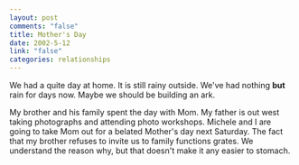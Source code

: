 ```yaml
--- 
layout: post
comments: "false"
title: Mother's Day
date: 2002-5-12
link: "false"
categories: relationships
---
```

We had a quite day at home. It is still rainy outside. We've had nothing <b>but</b> rain for days now. Maybe we should be building an ark.

My brother and his family spent the day with Mom. My father is out west taking photographs and attending photo workshops. Michele and I are going to take Mom out for a belated Mother's day next Saturday. The fact that my brother refuses to invite us to family functions grates. We understand the reason why, but that doesn't make it any easier to stomach.
